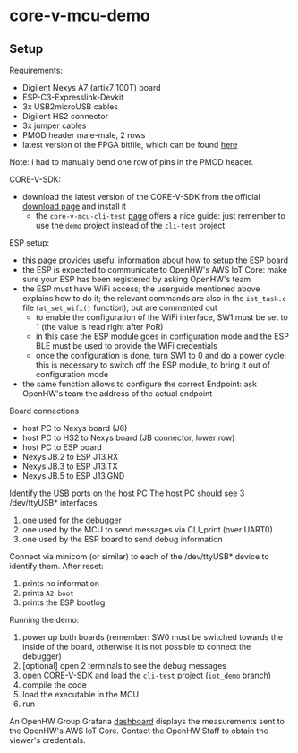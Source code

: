 # core-v-mcu-demo

## Setup

Requirements:
- Digilent Nexys A7 (artix7 100T) board
- ESP-C3-Expresslink-Devkit
- 3x USB2microUSB cables
- Digilent HS2 connector
- 3x jumper cables
- PMOD header male-male, 2 rows
- latest version of the FPGA bitfile, which can be found [here](http://downloads.openhwgroup.org/)

Note: I had to manually bend one row of pins in the PMOD header.

CORE-V-SDK:
- download the latest version of the CORE-V-SDK from the official [download page](http://downloads.openhwgroup.org/) and install it
    - the `core-v-mcu-cli-test` [page](https://github.com/openhwgroup/core-v-mcu-cli-test/blob/main/README.md) offers a nice guide: just remember to use the `demo` project instead of the `cli-test` project

ESP setup:
- [this page](https://github.com/espressif/esp-aws-expresslink-eval) provides useful information about how to setup the ESP board
- the ESP is expected to communicate to OpenHW's AWS IoT Core: make sure your ESP has been registered by asking OpenHW's team
- the ESP must have WiFi access; the userguide mentioned above explains how to do it; the relevant commands are also in the `iot_task.c` file (`at_set_wifi()` function), but are commented out
    - to enable the configuration of the WiFi interface, SW1 must be set to 1 (the value is read right after PoR)
    - in this case the ESP module goes in configuration mode and the ESP BLE must be used to provide the WiFi credentials
    - once the configuration is done, turn SW1 to 0 and do a power cycle: this is necessary to switch off the ESP module, to bring it out of configuration mode
- the same function allows to configure the correct Endpoint: ask OpenHW's team the address of the actual endpoint

Board connections
- host PC to Nexys board (J6)
- host PC to HS2 to Nexys board (JB connector, lower row)
- host PC to ESP board
- Nexys JB.2 to ESP J13.RX
- Nexys JB.3 to ESP J13.TX
- Nexys JB.5 to ESP J13.GND

Identify the USB ports on the host PC
The host PC should see 3 /dev/ttyUSB* interfaces:
1. one used for the debugger
2. one used by the MCU to send messages via CLI_print (over UART0)
3. one used by the ESP board to send debug information

Connect via minicom (or similar) to each of the /dev/ttyUSB* device to identify them. After reset:
1. prints no information
2. prints `A2 boot`
3. prints the ESP bootlog

Running the demo:
1. power up both boards (remember: SW0 must be switched towards the inside of the board, otherwise it is not possible to connect the debugger)
2. [optional] open 2 terminals to see the debug messages
3. open CORE-V-SDK and load the `cli-test` project (`iot_demo` branch)
4. compile the code
5. load the executable in the MCU
6. run

An OpenHW Group Grafana [dashboard](https://openhwgroup.grafana.net/dashboards) displays the measurements sent to the OpenHW's AWS IoT Core.
Contact the OpenHW Staff to obtain the viewer's credentials.
